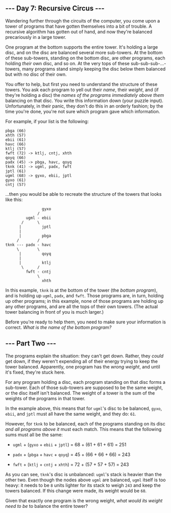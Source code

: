 ## --- Day 7: Recursive Circus --- ##

Wandering further through the circuits of the computer, you come upon a
tower of programs that have gotten themselves into a bit of trouble. A
recursive algorithm has gotten out of hand, and now they're balanced
precariously in a large tower.

One program at the bottom supports the entire tower. It's holding a
large disc, and on the disc are balanced several more sub-towers. At
the bottom of these sub-towers, standing on the bottom disc, are other
programs, each holding *their* own disc, and so on. At the very tops of
these sub-sub-sub-...-towers, many programs stand simply keeping the
disc below them balanced but with no disc of their own.

You offer to help, but first you need to understand the structure of
these towers. You ask each program to yell out their *name*, their *weight*,
and (if they're holding a disc) the *names of the programs immediately
above them* balancing on that disc. You write this information down
(your puzzle input). Unfortunately, in their panic, they don't do this
in an orderly fashion; by the time you're done, you're not sure which
program gave which information.

For example, if your list is the following:

    pbga (66)
    xhth (57)
    ebii (61)
    havc (66)
    ktlj (57)
    fwft (72) -> ktlj, cntj, xhth
    qoyq (66)
    padx (45) -> pbga, havc, qoyq
    tknk (41) -> ugml, padx, fwft
    jptl (61)
    ugml (68) -> gyxo, ebii, jptl
    gyxo (61)
    cntj (57)

...then you would be able to recreate the structure of the towers that
looks like this:

                    gyxo
                  /     
             ugml - ebii
           /      \     
          |         jptl
          |        
          |         pbga
         /        /
    tknk --- padx - havc
         \        \
          |         qoyq
          |             
          |         ktlj
           \      /     
             fwft - cntj
                  \     
                    xhth

In this example, `tknk` is at the bottom of the tower (the *bottom
program*), and is holding up `ugml`, `padx`, and `fwft`. Those programs
are, in turn, holding up other programs; in this example, none of those
programs are holding up any other programs, and are all the tops of
their own towers. (The actual tower balancing in front of you is much
larger.)

Before you're ready to help them, you need to make sure your
information is correct. *What is the name of the bottom program?*

## --- Part Two --- ##

The programs explain the situation: they can't get down. Rather, they *could*
get down, if they weren't expending all of their energy trying to keep
the tower balanced. Apparently, one program has the *wrong weight*, and
until it's fixed, they're stuck here.

For any program holding a disc, each program standing on that disc
forms a sub-tower. Each of those sub-towers are supposed to be the same
weight, or the disc itself isn't balanced. The weight of a tower is the
sum of the weights of the programs in that tower.

In the example above, this means that for `ugml`'s disc to be balanced,
`gyxo`, `ebii`, and `jptl` must all have the same weight, and they do:
`61`.

However, for `tknk` to be balanced, each of the programs standing on
its disc *and all programs above it* must each match. This means that
the following sums must all be the same:

  * `ugml` + (`gyxo` + `ebii` + `jptl`) = 68 + (61 + 61 + 61) = 251

  * `padx` + (`pbga` + `havc` + `qoyq`) = 45 + (66 + 66 + 66) = 243

  * `fwft` + (`ktlj` + `cntj` + `xhth`) = 72 + (57 + 57 + 57) = 243

As you can see, `tknk`'s disc is unbalanced: `ugml`'s stack is heavier
than the other two. Even though the nodes above `ugml` are balanced, `ugml`
itself is too heavy: it needs to be `8` units lighter for its stack to
weigh `243` and keep the towers balanced. If this change were made, its
weight would be `60`.

Given that exactly one program is the wrong weight, *what would its
weight need to be* to balance the entire tower?
